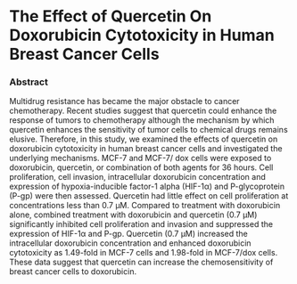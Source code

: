 # The Effect of Quercetin On Doxorubicin Cytotoxicity in Human Breast Cancer Cells

### Abstract

Multidrug resistance has became the major obstacle to cancer chemotherapy. Recent studies suggest that quercetin could enhance the response of tumors to chemotherapy although the mechanism by which quercetin enhances the sensitivity of tumor cells to chemical drugs remains elusive. Therefore, in this study, we examined the effects of quercetin on doxorubicin cytotoxicity in human breast cancer cells and investigated the underlying mechanisms. MCF-7 and MCF-7/ dox cells were exposed to doxorubicin, quercetin, or combination of both agents for 36 hours. Cell proliferation, cell invasion, intracellular doxorubicin concentration and expression of hypoxia-inducible factor-1 alpha (HIF-1α) and P-glycoprotein (P-gp) were then assessed. Quercetin had little effect on cell proliferation at concentrations less than 0.7 μM. Compared to treatment with doxorubicin alone, combined treatment with doxorubicin and quercetin (0.7 μM) significantly inhibited cell proliferation and invasion and suppressed the expression of HIF-1α and P-gp. Quercetin (0.7 μM) increased the intracellular doxorubicin concentration and enhanced doxorubicin cytotoxicity as 1.49-fold in MCF-7 cells and 1.98-fold in MCF-7/dox cells. These data suggest that quercetin can increase the chemosensitivity of breast cancer cells to doxorubicin.